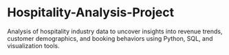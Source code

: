 # Hospitality-Analysis-Project
Analysis of hospitality industry data to uncover insights into revenue trends, customer demographics, and booking behaviors using Python, SQL, and visualization tools.
